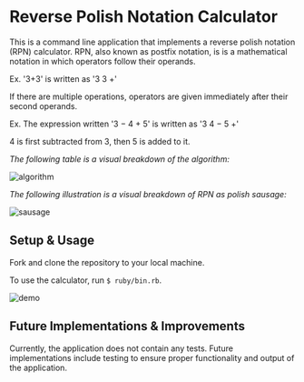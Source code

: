 # Reverse Polish Notation Calculator

This is a command line application that implements a reverse polish notation (RPN) calculator. 
RPN, also known as postfix notation, is is a mathematical notation in which operators follow their operands.

Ex. '3+3' is written as '3 3 +'

If there are multiple operations, operators are given immediately after their second operands.

Ex. The expression written '3 − 4 + 5' is written as '3 4 − 5 +' 

4 is first subtracted from 3, then 5 is added to it. 

*The following table is a visual breakdown of the algorithm:*

![algorithm](https://github.com/sarahsakordaniels/rpn_calculator/blob/media/algorithm.png)


*The following illustration is a visual breakdown of RPN as polish sausage:*

![sausage](https://github.com/sarahsakordaniels/rpn_calculator/blob/media/sausage.png)

## Setup & Usage

Fork and clone the repository to your local machine.

To use the calculator, run `$ ruby/bin.rb`. 


![demo](https://github.com/sarahsakordaniels/rpn_calculator/blob/media/rpngif.gif)



## Future Implementations & Improvements

Currently, the application does not contain any tests. Future implementations include testing to ensure proper functionality and output of the application.
